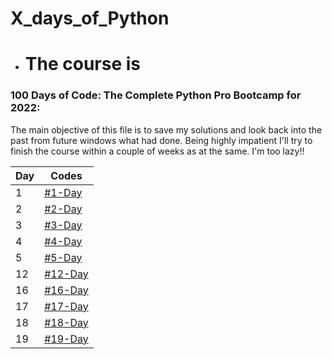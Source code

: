 # X_days_of_Python

* # The course is 
### 100 Days of Code: The Complete Python Pro Bootcamp for 2022: 

The main objective of this file is to save my solutions and look back into the past from future windows what had done.
Being highly impatient I'll try to finish the course within a couple of weeks as at the same.
I'm too lazy!!

|Day|Codes|
|---|---|
| 1 | [#1-Day](https://github.com/1darshanpatil/10_days_of_Python/tree/main/%231-Day) |
|2|[#2-Day](https://github.com/1darshanpatil/10_days_of_Python/tree/main/%232-Day)|
|3|[#3-Day](https://github.com/1darshanpatil/10_days_of_Python/tree/main/%233-Day)|
|4|[#4-Day](https://github.com/1darshanpatil/X_days_of_Python/tree/main/%234-Day)|
|5|[#5-Day](https://github.com/1darshanpatil/X_days_of_Python/tree/main/%235-Day)|
|12|[#12-Day](https://github.com/1darshanpatil/X_days_of_Python/tree/main/%2312-Day)|
|16|[#16-Day](https://github.com/1darshanpatil/X_days_of_Python/tree/main/%2316-Day)|
|17|[#17-Day](https://github.com/1darshanpatil/X_days_of_Python/tree/main/%2317-Day)|
|18|[#18-Day](https://github.com/1darshanpatil/X_days_of_Python/tree/main/%2318-Day) |
|19|[#19-Day](https://github.com/1darshanpatil/X_days_of_Python/tree/main/%2319-%20Day) |



